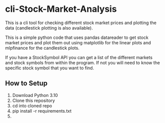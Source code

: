# cli-Stock-Market-Analysis
This is a cli tool for checking different stock market prices and plotting the data (candlestick plotting is also available).

This is a simple python code that uses pandas datareader to get stock market prices and plot them out using matplotlib for the linear plots and mlpfinance for the candlestick plots.

If you have a StockSymbol API you can get a list of the different markets and stock symbols from within the program. If not you will need to know the specific stock symbol that you want to find.

## How to Setup
1. Download Python 3.10
2. Clone this repository
3. cd into cloned repo
4. pip install -r requirements.txt
5. 